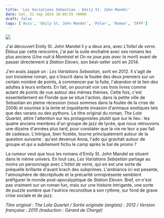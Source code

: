```yaml
---
title: 'Les Variations Sebastian - Emily St. John Mandel'
date: Sat, 21 Sep 2024 18:09:55 +0000
draft: false
tags: ['Avis', 'Emily St. John Mandel', 'Polar', 'Roman', 'SFFF']
---
```


![](https://carnetslunaires.wordpress.com/wp-content/uploads/2024/09/variations-sebastian-1.jpg?w=667)

J'ai découvert Emily St. John Mandel il y a deux ans, avec _L'hôtel de verre_. Ébloui par cette rencontre, j'ai par la suite enchaîné avec ses romans les plus anciens (_Une nuit à Montréal_ et _On ne joue pas avec la mort_) avant de passer directement à _Station Eleven_, son best-seller sorti en 2014.

J'en avais zappé un : _Les Variations Sebastian_, sorti en 2012. Il s'agit de son troisième roman, qui s'inscrit dans la foulée des deux premiers sur un certain nombre de points, à commencer par la fuite, l'abandon et le lien des adultes à leurs enfants. En fait, on pourrait voir ces trois livres comme autant de points de vue autour des mêmes thèmes. Cette fois, c'est essentiellement en Floride que se situe l'action, dans la petite ville de Sebastian en pleine récession (nous sommes dans la foulée de la crise de 2008) et soumise à la lente et inquiétante invasion d'animaux exotiques tels que des varans ou des pythons. Le titre original du roman, _The Lola Quartet_, attire l'attention sur les protagonistes plutôt que sur le lieu : les quatre anciens membres d'un groupe de jazz de lycée, que nous retrouvons une dizaine d'années plus tard, pour constater que la vie ne leur a pas fait de cadeaux. L'intrigue, bien ficelée, tourne principalement autour de la question suivante : qu'est devenue Anna, l'ado qui gravitait autour de groupe et qui a subitement fichu le camp après le bal de promo ?

La rumeur veut que tous les romans d'Emily St. John Mandel se situent dans le même univers. En tout cas, _Les Variations Sebastian_ partage au moins un personnage avec _L'hôtel de verre_, qui en est une sorte de préquelle brillante d'avant krach des subprimes. L'ambiance ici est pesante, l'atmosphère de décrépitude et la précarité omniprésente semblent préfigurer le monde post-apocalyptique de _Station Eleven_. Bref, on n'est pas vraiment sur un roman fun, mais sur une histoire intrigante, une sorte de puzzle sombre que l'autrice reconstitue à son rythme, sur fond de grave crise sociale et de jazz.

_Titre original : _The Lola Quartet / _Sortie originale (anglais) :_ 2012 / _Version française : 2015 (traduction :_ Gérard de Chergé_)_